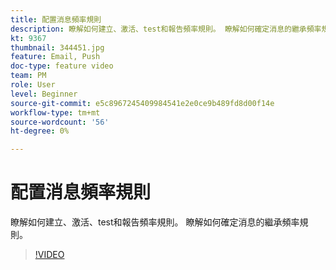 ```yaml
---
title: 配置消息頻率規則
description: 瞭解如何建立、激活、test和報告頻率規則。 瞭解如何確定消息的繼承頻率規則。
kt: 9367
thumbnail: 344451.jpg
feature: Email, Push
doc-type: feature video
team: PM
role: User
level: Beginner
source-git-commit: e5c8967245409984541e2e0ce9b489fd8d00f14e
workflow-type: tm+mt
source-wordcount: '56'
ht-degree: 0%

---
```



# 配置消息頻率規則

瞭解如何建立、激活、test和報告頻率規則。 瞭解如何確定消息的繼承頻率規則。

>[!VIDEO](https://video.tv.adobe.com/v/344451?quality=12)
